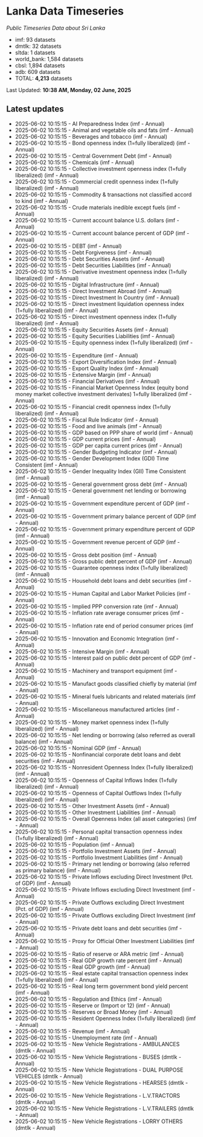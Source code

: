 # Lanka Data Timeseries
*Public Timeseries Data about Sri Lanka*

* imf: 93 datasets
* dmtlk: 32 datasets
* sltda: 1 datasets
* world_bank: 1,584 datasets
* cbsl: 1,894 datasets
* adb: 609 datasets
* TOTAL: **4,213** datasets

Last Updated: **10:38 AM, Monday, 02 June, 2025**

## Latest updates

* 2025-06-02 10:15:15 - AI Preparedness Index (imf - Annual)
* 2025-06-02 10:15:15 - Animal and vegetable oils and fats (imf - Annual)
* 2025-06-02 10:15:15 - Beverages and tobacco (imf - Annual)
* 2025-06-02 10:15:15 - Bond openness index (1=fully liberalized) (imf - Annual)
* 2025-06-02 10:15:15 - Central Government Debt (imf - Annual)
* 2025-06-02 10:15:15 - Chemicals (imf - Annual)
* 2025-06-02 10:15:15 - Collective investment openness index (1=fully liberalized) (imf - Annual)
* 2025-06-02 10:15:15 - Commercial credit openness index (1=fully liberalized) (imf - Annual)
* 2025-06-02 10:15:15 - Commodity & transactions not classified accord to kind (imf - Annual)
* 2025-06-02 10:15:15 - Crude materials inedible except fuels (imf - Annual)
* 2025-06-02 10:15:15 - Current account balance U.S. dollars (imf - Annual)
* 2025-06-02 10:15:15 - Current account balance percent of GDP (imf - Annual)
* 2025-06-02 10:15:15 - DEBT (imf - Annual)
* 2025-06-02 10:15:15 - Debt Forgiveness (imf - Annual)
* 2025-06-02 10:15:15 - Debt Securities Assets (imf - Annual)
* 2025-06-02 10:15:15 - Debt Securities Liabilities (imf - Annual)
* 2025-06-02 10:15:15 - Derivative investment openness index (1=fully liberalized) (imf - Annual)
* 2025-06-02 10:15:15 - Digital Infrastructure (imf - Annual)
* 2025-06-02 10:15:15 - Direct Investment Abroad (imf - Annual)
* 2025-06-02 10:15:15 - Direct Investment In Country (imf - Annual)
* 2025-06-02 10:15:15 - Direct investment liquidation openness index (1=fully liberalized) (imf - Annual)
* 2025-06-02 10:15:15 - Direct investment openness index (1=fully liberalized) (imf - Annual)
* 2025-06-02 10:15:15 - Equity Securities Assets (imf - Annual)
* 2025-06-02 10:15:15 - Equity Securities Liabilities (imf - Annual)
* 2025-06-02 10:15:15 - Equity openness index (1=fully liberalized) (imf - Annual)
* 2025-06-02 10:15:15 - Expenditure (imf - Annual)
* 2025-06-02 10:15:15 - Export Diversification Index (imf - Annual)
* 2025-06-02 10:15:15 - Export Quality Index (imf - Annual)
* 2025-06-02 10:15:15 - Extensive Margin (imf - Annual)
* 2025-06-02 10:15:15 - Financial Derivatives (imf - Annual)
* 2025-06-02 10:15:15 - Financial Market Openness Index (equity bond money market collective investment derivates) 1=fully liberalized (imf - Annual)
* 2025-06-02 10:15:15 - Financial credit openness index (1=fully liberalized) (imf - Annual)
* 2025-06-02 10:15:15 - Fiscal Rule Indicator (imf - Annual)
* 2025-06-02 10:15:15 - Food and live animals (imf - Annual)
* 2025-06-02 10:15:15 - GDP based on PPP share of world (imf - Annual)
* 2025-06-02 10:15:15 - GDP current prices (imf - Annual)
* 2025-06-02 10:15:15 - GDP per capita current prices (imf - Annual)
* 2025-06-02 10:15:15 - Gender Budgeting Indicator (imf - Annual)
* 2025-06-02 10:15:15 - Gender Development Index (GDI) Time Consistent (imf - Annual)
* 2025-06-02 10:15:15 - Gender Inequality Index (GII) Time Consistent (imf - Annual)
* 2025-06-02 10:15:15 - General government gross debt (imf - Annual)
* 2025-06-02 10:15:15 - General government net lending or borrowing (imf - Annual)
* 2025-06-02 10:15:15 - Government expenditure percent of GDP (imf - Annual)
* 2025-06-02 10:15:15 - Government primary balance percent of GDP (imf - Annual)
* 2025-06-02 10:15:15 - Government primary expenditure percent of GDP (imf - Annual)
* 2025-06-02 10:15:15 - Government revenue percent of GDP (imf - Annual)
* 2025-06-02 10:15:15 - Gross debt position (imf - Annual)
* 2025-06-02 10:15:15 - Gross public debt percent of GDP (imf - Annual)
* 2025-06-02 10:15:15 - Guarantee openness index (1=fully liberalized) (imf - Annual)
* 2025-06-02 10:15:15 - Household debt loans and debt securities (imf - Annual)
* 2025-06-02 10:15:15 - Human Capital and Labor Market Policies (imf - Annual)
* 2025-06-02 10:15:15 - Implied PPP conversion rate (imf - Annual)
* 2025-06-02 10:15:15 - Inflation rate average consumer prices (imf - Annual)
* 2025-06-02 10:15:15 - Inflation rate end of period consumer prices (imf - Annual)
* 2025-06-02 10:15:15 - Innovation and Economic Integration (imf - Annual)
* 2025-06-02 10:15:15 - Intensive Margin (imf - Annual)
* 2025-06-02 10:15:15 - Interest paid on public debt percent of GDP (imf - Annual)
* 2025-06-02 10:15:15 - Machinery and transport equipment (imf - Annual)
* 2025-06-02 10:15:15 - Manufact goods classified chiefly by material (imf - Annual)
* 2025-06-02 10:15:15 - Mineral fuels lubricants and related materials (imf - Annual)
* 2025-06-02 10:15:15 - Miscellaneous manufactured articles (imf - Annual)
* 2025-06-02 10:15:15 - Money market openness index (1=fully liberalized) (imf - Annual)
* 2025-06-02 10:15:15 - Net lending or borrowing (also referred as overall balance) (imf - Annual)
* 2025-06-02 10:15:15 - Nominal GDP (imf - Annual)
* 2025-06-02 10:15:15 - Nonfinancial corporate debt loans and debt securities (imf - Annual)
* 2025-06-02 10:15:15 - Nonresident Openness Index (1=fully liberalized) (imf - Annual)
* 2025-06-02 10:15:15 - Openness of Capital Inflows Index (1=fully liberalized) (imf - Annual)
* 2025-06-02 10:15:15 - Openness of Capital Outflows Index (1=fully liberalized) (imf - Annual)
* 2025-06-02 10:15:15 - Other Investment Assets (imf - Annual)
* 2025-06-02 10:15:15 - Other Investment Liabilities (imf - Annual)
* 2025-06-02 10:15:15 - Overall Openness Index (all asset categories) (imf - Annual)
* 2025-06-02 10:15:15 - Personal capital transaction openness index (1=fully liberalized) (imf - Annual)
* 2025-06-02 10:15:15 - Population (imf - Annual)
* 2025-06-02 10:15:15 - Portfolio Investment Assets (imf - Annual)
* 2025-06-02 10:15:15 - Portfolio Investment Liabilities (imf - Annual)
* 2025-06-02 10:15:15 - Primary net lending or borrowing (also referred as primary balance) (imf - Annual)
* 2025-06-02 10:15:15 - Private Inflows excluding Direct Investment (Pct. of GDP) (imf - Annual)
* 2025-06-02 10:15:15 - Private Inflows excluding Direct Investment (imf - Annual)
* 2025-06-02 10:15:15 - Private Outflows excluding Direct Investment (Pct. of GDP) (imf - Annual)
* 2025-06-02 10:15:15 - Private Outflows excluding Direct Investment (imf - Annual)
* 2025-06-02 10:15:15 - Private debt loans and debt securities (imf - Annual)
* 2025-06-02 10:15:15 - Proxy for Official Other Investment Liabilities (imf - Annual)
* 2025-06-02 10:15:15 - Ratio of reserve or ARA metric (imf - Annual)
* 2025-06-02 10:15:15 - Real GDP growth rate percent (imf - Annual)
* 2025-06-02 10:15:15 - Real GDP growth (imf - Annual)
* 2025-06-02 10:15:15 - Real estate capital transaction openness index (1=fully liberalized) (imf - Annual)
* 2025-06-02 10:15:15 - Real long term government bond yield percent (imf - Annual)
* 2025-06-02 10:15:15 - Regulation and Ethics (imf - Annual)
* 2025-06-02 10:15:15 - Reserve or (Import or 12) (imf - Annual)
* 2025-06-02 10:15:15 - Reserves or Broad Money (imf - Annual)
* 2025-06-02 10:15:15 - Resident Openness Index (1=fully liberalized) (imf - Annual)
* 2025-06-02 10:15:15 - Revenue (imf - Annual)
* 2025-06-02 10:15:15 - Unemployment rate (imf - Annual)
* 2025-06-02 10:15:15 - New Vehicle Registrations - AMBULANCES (dmtlk - Annual)
* 2025-06-02 10:15:15 - New Vehicle Registrations - BUSES (dmtlk - Annual)
* 2025-06-02 10:15:15 - New Vehicle Registrations - DUAL PURPOSE VEHICLES (dmtlk - Annual)
* 2025-06-02 10:15:15 - New Vehicle Registrations - HEARSES (dmtlk - Annual)
* 2025-06-02 10:15:15 - New Vehicle Registrations - L.V.TRACTORS (dmtlk - Annual)
* 2025-06-02 10:15:15 - New Vehicle Registrations - L.V.TRAILERS (dmtlk - Annual)
* 2025-06-02 10:15:15 - New Vehicle Registrations - LORRY OTHERS (dmtlk - Annual)